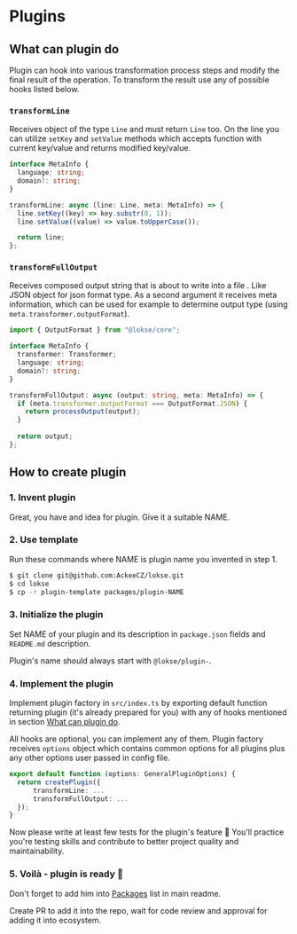 # Plugins

## What can plugin do

Plugin can hook into various transformation process steps and modify the final result of the operation. To transform the result use any of possible hooks listed below.

### `transformLine`

Receives object of the type `Line` and must return `Line` too. On the line you can utilize `setKey` and `setValue` methods which accepts function with current key/value and returns modified key/value.

```ts
interface MetaInfo {
  language: string;
  domain?: string;
}

transformLine: async (line: Line, meta: MetaInfo) => {
  line.setKey((key) => key.substr(0, 1));
  line.setValue((value) => value.toUpperCase());

  return line;
};
```

### `transformFullOutput`

Receives composed output string that is about to write into a file . Like JSON object for json format type. As a second argument it receives meta information, which can be used for example to determine output type (using `meta.transformer.outputFormat`).

```ts
import { OutputFormat } from "@lokse/core";

interface MetaInfo {
  transformer: Transformer;
  language: string;
  domain?: string;
}

transformFullOutput: async (output: string, meta: MetaInfo) => {
  if (meta.transformer.outputFormat === OutputFormat.JSON) {
    return processOutput(output);
  }
  
  return output;
};
```

## How to create plugin

### 1. Invent plugin

Great, you have and idea for plugin. Give it a suitable NAME.

### 2. Use template

Run these commands where NAME is plugin name you invented in step 1.

```sh
$ git clone git@github.com:AckeeCZ/lokse.git
$ cd lokse
$ cp -r plugin-template packages/plugin-NAME
```

### 3. Initialize the plugin

Set NAME of your plugin and its description in `package.json` fields and `README.md` description.

Plugin's name should always start with `@lokse/plugin-`.

### 4. Implement the plugin

Implement plugin factory in `src/index.ts` by exporting default function returning plugin (it's already prepared for you) with any of hooks mentioned in section [What can plugin do](#what-can-plugin-do).

All hooks are optional, you can implement any of them. Plugin factory receives `options` object which contains common options for all plugins plus any other options user passed in config file.

```ts
export default function (options: GeneralPluginOptions) {
  return createPlugin({
      transformLine: ...
      transformFullOutput: ...
  });
}

```

Now please write at least few tests for the plugin's feature 🙏 You'll practice you're testing skills and contribute to better project quality and maintainability.

### 5. Voilà - plugin is ready 🎉 

Don't forget to add him into [Packages](https://github.com/AckeeCZ/lokse/#packages) list in main readme. 

Create PR to add it into the repo, wait for code review and approval for adding it into ecosystem.
